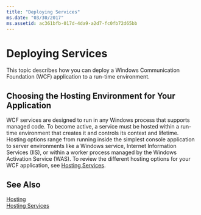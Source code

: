 ```yaml
---
title: "Deploying Services"
ms.date: "03/30/2017"
ms.assetid: ac361bfb-017d-4da9-a2d7-fc0fb72d65bb
---
```

# Deploying Services
This topic describes how you can deploy a Windows Communication Foundation (WCF) application to a run-time environment.  
  
## Choosing the Hosting Environment for Your Application  
 WCF services are designed to run in any Windows process that supports managed code. To become active, a service must be hosted within a run-time environment that creates it and controls its context and lifetime. Hosting options range from running inside the simplest console application to server environments like a Windows service, Internet Information Services (IIS), or within a worker process managed by the Windows Activation Service (WAS). To review the different hosting options for your WCF application, see [Hosting Services](../../../../docs/framework/wcf/hosting-services.md).  
  
## See Also  
 [Hosting](../../../../docs/framework/wcf/feature-details/hosting.md)  
 [Hosting Services](../../../../docs/framework/wcf/hosting-services.md)
